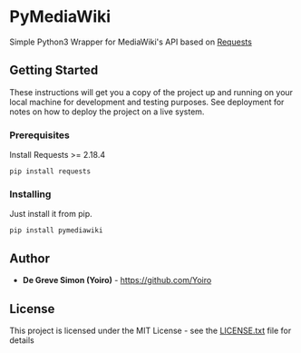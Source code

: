 # PyMediaWiki

Simple Python3 Wrapper for MediaWiki's API based on [Requests](http://docs.python-requests.org/en/master/)

## Getting Started

These instructions will get you a copy of the project up and running on your local machine for development and testing purposes. See deployment for notes on how to deploy the project on a live system.

### Prerequisites

Install Requests >= 2.18.4

```
pip install requests
```

### Installing

Just install it from pip.

```
pip install pymediawiki
```
## Author

* **De Greve Simon (Yoiro)** - https://github.com/Yoiro

## License

This project is licensed under the MIT License - see the [LICENSE.txt](LICENSE.txt) file for details
